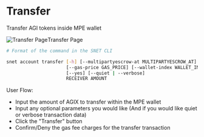 # Transfer

Transfer AGI tokens inside MPE wallet

![Transfer Page](/assets/images/products/AIMarketplace/TUI/Screenshot2024-08-16at7.29.07AM.png)Transfer Page

```bash
# Format of the command in the SNET CLI

snet account transfer [-h] [--multipartyescrow-at MULTIPARTYESCROW_AT]
                      [--gas-price GAS_PRICE] [--wallet-index WALLET_INDEX]
                      [--yes] [--quiet | --verbose]
                      RECEIVER AMOUNT
```

User Flow:

* Input the amount of AGIX to transfer within the MPE wallet
* Input any optional parameters you would like (And if you would like quiet or verbose transaction data)
* Click the "Transfer" button
* Confirm/Deny the gas fee charges for the transfer transaction
